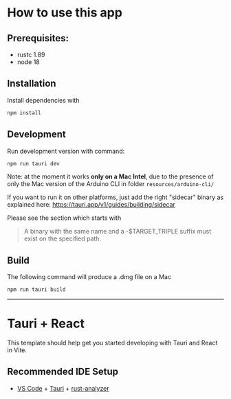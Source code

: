 # How to use this app

## Prerequisites:

-   rustc 1.89
-   node 18

## Installation

Install dependencies with

```sh
npm install
```

## Development

Run development version with command:

```sh
npm run tauri dev
```

Note: at the moment it works **only on a Mac Intel**, due to the presence of only the Mac version of the Arduino CLI in folder `resources/arduino-cli/`

If you want to run it on other platforms, just add the right "sidecar" binary
as explained here:
https://tauri.app/v1/guides/building/sidecar

Please see the section which starts with

> A binary with the same name and a -$TARGET_TRIPLE suffix must exist on the specified path.

## Build

The following command will produce a .dmg file on a Mac

```sh
npm run tauri build
```

---

# Tauri + React

This template should help get you started developing with Tauri and React in Vite.

## Recommended IDE Setup

-   [VS Code](https://code.visualstudio.com/) + [Tauri](https://marketplace.visualstudio.com/items?itemName=tauri-apps.tauri-vscode) + [rust-analyzer](https://marketplace.visualstudio.com/items?itemName=rust-lang.rust-analyzer)
